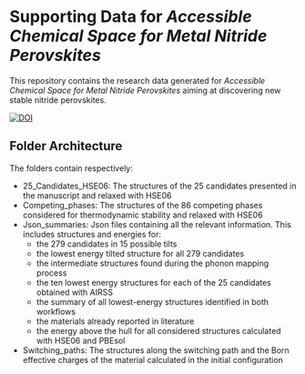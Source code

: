
# Supporting Data for *Accessible Chemical Space for Metal Nitride Perovskites*

This repository contains the research data generated for *Accessible Chemical Space for Metal Nitride Perovskites* aiming at discovering new stable nitride perovskites.





[![DOI](https://img.shields.io/badge/DOI-link__to__arxiv-blue)](https://arxiv.org/abs/2304.05450)




## Folder Architecture

The folders contain respectively:

- 25_Candidates_HSE06: The structures of the 25 candidates presented in the manuscript and relaxed with HSE06
- Competing_phases: The structures of the 86 competing phases considered for thermodynamic stability and relaxed with HSE06
- Json_summaries: Json files containing all the relevant information. 
  This includes structures and energies for:
  - the 279 candidates in 15 possible tilts
  - the lowest energy tilted structure for all 279 candidates
  - the intermediate structures found during the phonon mapping process
  - the ten lowest energy structures for each of the 25 candidates obtained with AIRSS
  - the summary of all lowest-energy structures identified in both workflows
  - the materials already reported in literature
  - the energy above the hull for all considered structures calculated with HSE06 and PBEsol
- Switching_paths: The structures along the switching path and the Born effective charges of the material calculated in the initial configuration
